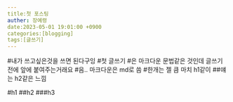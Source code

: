 ```yaml
---
title:첫 포스팅
auther: 장예령
date:2023-05-01 19:01:00 +0900
categories:[blogging]
tags:[글쓰기]
---
```

#내가 쓰고싶은것을 쓰면 된다구잉 
#첫 글쓰기
#은 마크다운 문법같은 것인데 글쓰기 전에 앞에 붙여주는거래요
#음.. 마크다운은 md로 씀
#한개는 젤 큼 마치 h1같이
##얘는 h2같은 느낌


#h1
##h2
###h3
